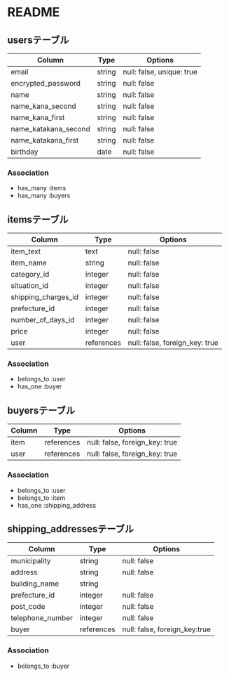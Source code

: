 # README

## usersテーブル

| Column               |  Type  | Options                  |
| -------------------- | ------ | ------------------------ |
|email                 | string | null: false, unique: true|
|encrypted_password    | string | null: false              |
|name                  | string | null: false              |
|name_kana_second      | string | null: false              |
|name_kana_first       | string | null: false              |
|name_katakana_second  | string | null: false              | 
|name_katakana_first   | string | null: false              |
|birthday              | date   | null: false              |

### Association

- has_many :items
- has_many :buyers

## itemsテーブル

| Column             |  Type      | Options                         |
| ------------------ | ---------- | ------------------------------- |
|item_text           | text       | null: false                     |
|item_name           | string     | null: false                     |
|category_id         | integer    | null: false                     |
|situation_id        | integer    | null: false                     |
|shipping_charges_id | integer    | null: false                     | 
|prefecture_id       | integer    | null: false                     |
|number_of_days_id   | integer    | null: false                     |
|price               | integer    | null: false                     |
|user                | references | null: false, foreign_key: true  |

### Association

- belongs_to :user
- has_one :buyer

## buyersテーブル

| Column    |  Type      | Options                        |
| --------- | ---------- | ------------------------------ |
|item       | references | null: false, foreign_key: true |
|user       | references | null: false, foreign_key: true |

### Association

- belongs_to :user
- belongs_to :item
- has_one :shipping_address

## shipping_addressesテーブル

| Column          |  Type      | Options                         |
| --------------- | ---------- | ------------------------------- |
|municipality     | string     | null: false                     |
|address          | string     | null: false                     |
|building_name    | string     |                                 |
|prefecture_id    | integer    | null: false                     |
|post_code        | integer    | null: false                     | 
|telephone_number | integer    | null: false                     |
|buyer            | references | null: false, foreign_key:true   |

### Association

- belongs_to :buyer